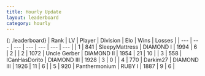 ```yaml
---
title: Hourly Update
layout: leaderboard
category: hourly
---
```


{: .leaderboard}
| Rank | LV | Player | Division | Elo | Wins | Losses |
| --- | --- | --- | --- | --- | --- | --- |
| <span data-change="-">1</span> | 841 | <span title="ID: 153129">SleepyMattress</span> | DIAMOND I | <span data-change="-">1994</span> | <span data-change="-">6</span> | <span data-change="-">2</span> |
| <span data-change="-1">2</span> | 1072 | <span title="ID: 31699">Uncle Gerber</span> | DIAMOND II | <span data-change="11">1954</span> | <span data-change="7">21</span> | <span data-change="4">10</span> |
| <span data-change="-">3</span> | 558 | <span title="ID: 415713">ICanHasDorito</span> | DIAMOND III | <span data-change="-">1928</span> | <span data-change="-">3</span> | <span data-change="-">0</span> |
| <span data-change="-2">4</span> | 770 | <span title="ID: 694036">Darkim27</span> | DIAMOND III | <span data-change="1">1926</span> | <span data-change="4">11</span> | <span data-change="3">6</span> |
| <span data-change="-2">5</span> | 920 | <span title="ID: 154837">Panthermonium</span> | RUBY I | <span data-change="1">1887</span> | <span data-change="6">9</span> | <span data-change="5">6</span> |